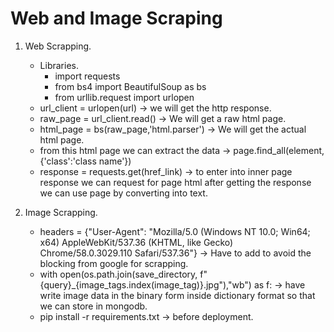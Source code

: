# Web and Image Scraping
1. Web Scrapping.
    - Libraries.
        - import requests 
        - from bs4 import BeautifulSoup as bs
        - from urllib.request import urlopen
    - url_client = urlopen(url) -> we will get the http response.
    - raw_page = url_client.read() -> We will get a raw html page.
    - html_page = bs(raw_page,'html.parser') -> We will get the actual html page.
    - from this html page we can extract the data -> page.find_all(element,{'class':'class name'})
    - response = requests.get(href_link) -> to enter into inner page response we can request for page html after getting the response we can use page by converting into text.  
        
2. Image Scrapping.
    - headers = {"User-Agent": "Mozilla/5.0 (Windows NT 10.0; Win64; x64) AppleWebKit/537.36 (KHTML, like Gecko) Chrome/58.0.3029.110 Safari/537.36"} -> Have to add to avoid the blocking from google for scrapping.
    - with open(os.path.join(save_directory, f"{query}_{image_tags.index(image_tag)}.jpg"),"wb") as f: -> have write image data in the binary form inside dictionary format so that we can store in mongodb.
    - pip install -r requirements.txt -> before deployment.  
